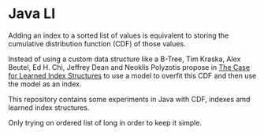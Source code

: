 # Java LI

Adding an index to a sorted list of values is equivalent to storing the 
cumulative distribution function (CDF) of those values.

Instead of using a custom data structure like a B-Tree, 
Tim Kraska, Alex Beutel, Ed H. Chi, Jeffrey Dean and Neoklis Polyzotis propose in
[The Case for Learned Index Structures](https://arxiv.org/abs/1712.01208) to use a
model to overfit this CDF and then use the model as an index. 

This repository contains some experiments in Java with CDF, indexes amd learned index structures.

Only trying on ordered list of long in order to keep it simple.
